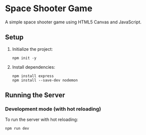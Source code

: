 # Space Shooter Game

A simple space shooter game using HTML5 Canvas and JavaScript.

## Setup

1. Initialize the project:
   ```
   npm init -y
   ```

2. Install dependencies:
   ```
   npm install express
   npm install --save-dev nodemon
   ```

## Running the Server

### Development mode (with hot reloading)

To run the server with hot reloading:

```
npm run dev
```